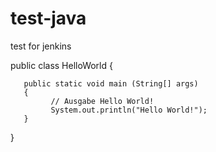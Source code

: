 # test-java
test for jenkins

public class HelloWorld 
{
 
       public static void main (String[] args)
       {
             // Ausgabe Hello World!
             System.out.println("Hello World!");
       }
}
